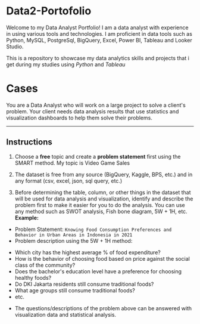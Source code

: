 # Data2-Portofolio

Welcome to my Data Analyst Portfolio! I am a data analyst with experience in using various tools and technologies. I am proficient in data tools such as Python, MySQL, PostgreSql, BigQuery, Excel, Power BI, Tableau and Looker Studio.

This is a repository to showcase my data analytics skills and projects that i get during my studies using *Python* and *Tableau*

# Cases
You are a Data Analyst who will work on a large project to solve a client's problem. Your client needs data analysis results that use statistics and visualization dashboards to help them solve their problems.

---

## Instructions
1. Choose a **free** topic and create a **problem statement** first using the SMART method. My topic is Video Game Sales

2. The dataset is free from any source (BigQuery, Kaggle, BPS, etc.) and in any format (csv, excel, json, sql query, etc.) 

3. Before determining the table, column, or other things in the dataset that will be used for data analysis and visualization, identify and describe the problem first to make it easier for you to do the analysis. You can use any method such as SWOT analysis, Fish bone diagram, 5W + 1H, etc. **Example:**
- Problem Statement: `Knowing Food Consumption Preferences and Behavior in Urban Areas in Indonesia in 2021`
- Problem description using the 5W + 1H method:
+ Which city has the highest average % of food expenditure?
+ How is the behavior of choosing food based on price against the social class of the community?
+ Does the bachelor's education level have a preference for choosing healthy foods?
+ Do DKI Jakarta residents still consume traditional foods?
+ What age groups still consume traditional foods?
+ etc.
- The questions/descriptions of the problem above can be answered with visualization data and statistical analysis.
